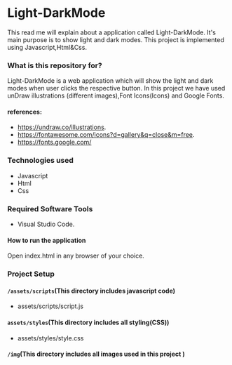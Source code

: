 # Light-DarkMode #
This read me will explain about a application called Light-DarkMode. It's main purpose is to show light and dark modes. This project is implemented using Javascript,Html&Css.

### What is this repository for? ###
  Light-DarkMode is a web application which will show the light and dark modes when user clicks the respective button. In this project we have used unDraw illustrations
  (different images),Font Icons(Icons) and Google Fonts.
  #### references: ####
  * https://undraw.co/illustrations.
  * https://fontawesome.com/icons?d=gallery&q=close&m=free.
  * https://fonts.google.com/
  
### Technologies used ###
 * Javascript
 * Html
 * Css

### Required Software Tools ###
  * Visual Studio Code.

#### How to run the application ####
Open index.html in any browser of your choice.

### Project Setup ###

#### `/assets/scripts`(This directory includes javascript code) ####
  * assets/scripts/script.js    
#### `assets/styles`(This directory includes all styling(CSS)) ####
  *	assets/styles/style.css 
  
#### `/img`(This directory includes all images used in this project ) ####
  
  


